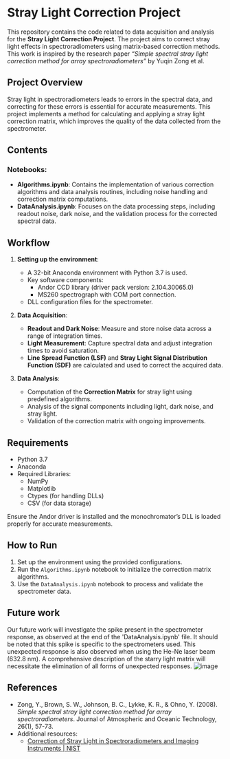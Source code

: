 
# Stray Light Correction Project

This repository contains the code related to data acquisition and analysis for the **Stray Light Correction Project**. The project aims to correct stray light effects in spectroradiometers using matrix-based correction methods. This work is inspired by the research paper *“Simple spectral stray light correction method for array spectroradiometers”* by Yuqin Zong et al.

## Project Overview

Stray light in spectroradiometers leads to errors in the spectral data, and correcting for these errors is essential for accurate measurements. This project implements a method for calculating and applying a stray light correction matrix, which improves the quality of the data collected from the spectrometer.

## Contents

### Notebooks:
- **Algorithms.ipynb**: Contains the implementation of various correction algorithms and data analysis routines, including noise handling and correction matrix computations.
- **DataAnalysis.ipynb**: Focuses on the data processing steps, including readout noise, dark noise, and the validation process for the corrected spectral data.

## Workflow

1. **Setting up the environment**:
   - A 32-bit Anaconda environment with Python 3.7 is used.
   - Key software components:
     - Andor CCD library (driver pack version: 2.104.30065.0)
     - MS260 spectrograph with COM port connection.
   - DLL configuration files for the spectrometer.
   
2. **Data Acquisition**:
   - **Readout and Dark Noise**: Measure and store noise data across a range of integration times.
   - **Light Measurement**: Capture spectral data and adjust integration times to avoid saturation.
   - **Line Spread Function (LSF)** and **Stray Light Signal Distribution Function (SDF)** are calculated and used to correct the acquired data.

3. **Data Analysis**:
   - Computation of the **Correction Matrix** for stray light using predefined algorithms.
   - Analysis of the signal components including light, dark noise, and stray light.
   - Validation of the correction matrix with ongoing improvements.

## Requirements

- Python 3.7
- Anaconda
- Required Libraries:
  - NumPy
  - Matplotlib
  - Ctypes (for handling DLLs)
  - CSV (for data storage)

Ensure the Andor driver is installed and the monochromator’s DLL is loaded properly for accurate measurements.

## How to Run

1. Set up the environment using the provided configurations.
2. Run the `Algorithms.ipynb` notebook to initialize the correction matrix algorithms.
3. Use the `DataAnalysis.ipynb` notebook to process and validate the spectrometer data.

## Future work
Our future work will investigate the spike present in the spectrometer response, as observed at the end of the 'DataAnalysis.ipynb' file. It should be noted that this spike is specific to the spectrometers used. This unexpected response is also observed when using the He-Ne laser beam (632.8 nm). A comprehensive description of the starry light matrix will necessitate the elimination of all forms of unexpected responses.
![image](https://github.com/user-attachments/assets/d1a0854f-5496-4a13-82cb-4cbc6eefa381)


## References

- Zong, Y., Brown, S. W., Johnson, B. C., Lykke, K. R., & Ohno, Y. (2008). *Simple spectral stray light correction method for array spectroradiometers*. Journal of Atmospheric and Oceanic Technology, 26(1), 57-73.
- Additional resources:
  - [Correction of Stray Light in Spectroradiometers and Imaging Instruments | NIST](https://tsapps.nist.gov/publication/get_pdf.cfm?pub_id=841127)
 
